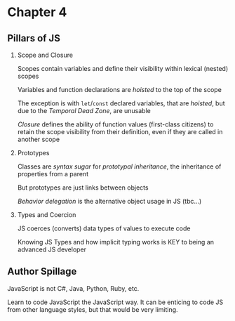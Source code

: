 # Chapter 4

## Pillars of JS

1. Scope and Closure

   Scopes contain variables and define their visibility within lexical (nested) scopes

   Variables and function declarations are _hoisted_ to the top of the scope

   The exception is with `let`/`const` declared variables, that are _hoisted_, but due to the _Temporal Dead Zone_, are unusable

   _Closure_ defines the ability of function values (first-class citizens) to retain the scope visibility from their definition, even if they are called in another scope

2. Prototypes

   Classes are _syntax sugar_ for _prototypal inheritance_, the inheritance of properties from a parent

   But prototypes are just links between objects

   _Behavior delegation_ is the alternative object usage in JS (tbc...)

3. Types and Coercion

   JS coerces (converts) data types of values to execute code

   Knowing JS Types and how implicit typing works is KEY to being an advanced JS developer

## Author Spillage

JavaScript is not C#, Java, Python, Ruby, etc.

Learn to code JavaScript the JavaScript way. It can be enticing to code JS from other language styles, but that would be very limiting.
